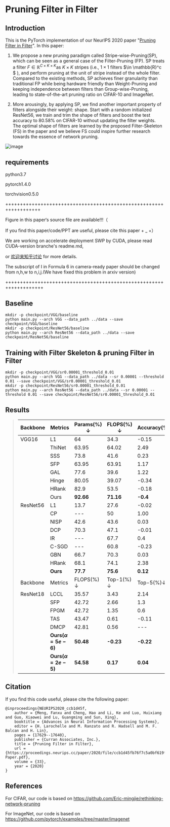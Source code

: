 # Pruning Filter in Filter

## Introduction

This is the PyTorch implementation of our NeurIPS 2020 paper "[Pruning Filter in Filter](https://arxiv.org/abs/2009.14410)". In this paper:
1) We propose a new pruning paradigm called Stripe-wise-Pruning(SP), which can be seen as a general case of the Filter-Pruning (FP). SP treats a filter $F \in \mathbb{R}^{C\times K\times K}$as $K\times K$ stripes (i.e., $1\times 1$ filters $\in \mathbb{R}^c $ ), and perform pruning at the unit of stripe instead of the whole filter. Compared to the existing methods, SP achieves finer granularity than traditional FP while being hardware friendly than Weight-Pruning and keeping independence between filters than Group-wise-Pruning, leading to state-of-the-art pruning ratio on CIFAR-10 and ImageNet. 

2) More arousingly, by applying SP, we find another important property of filters alongside their weight: shape. Start with a random initialized ResNet56, we train and trim the shape of filters and boost the test accuracy to 80.58% on CIFAR-10 without updating the filter weights. The optimal shape of filters are learned by the proposed Filter-Skeleton (FS) in the paper and we believe FS could inspire further research towards the essence of network pruning.

![image](BrokenNet_filter.png)

## requirements

python3.7

pytorch1.4.0

torchvision0.5.0

++++++++++++++++++++++++++++++++++++++++++++++++++++++++++++++++++

Figure in this paper‘s source file are available!!!（

If you find this paper/code/PPT are useful, please cite this paper + _ +）

We are working on accelerate deployment SWP by CUDA, please read CUDA-version branche's readme.md, 

or [欢迎来知乎讨论](https://zhuanlan.zhihu.com/p/335198317) for more details.

The subscript of I in Formula 6 in camera-ready paper should be changed from n,h,w to n,i,j.(We have fixed this problem in arxiv version)

+++++++++++++++++++++++++++++++++++++++++++++++++++++++++++++++++++

## Baseline

```shell
mkdir -p checkpoint/VGG/baseline
python main.py --arch VGG --data_path ../data --save checkpoint/VGG/baseline
mkdir -p checkpoint/ResNet56/baseline
python main.py --arch ResNet56 --data_path ../data --save checkpoint/ResNet56/baseline
```

## Training with Filter Skeleton & pruning Filter in Filter

```shell
mkdir -p checkpoint/VGG/sr0.00001_threshold_0.01
python main.py --arch VGG --data_path ../data --sr 0.00001 --threshold 0.01 --save checkpoint/VGG/sr0.00001_threshold_0.01
mkdir -p checkpoint/ResNet56/sr0.00001_threshold_0.01
python main.py --arch ResNet56 --data_path ../data --sr 0.00001 --threshold 0.01 --save checkpoint/ResNet56/sr0.00001_threshold_0.01
```

## Results

> | Backbone | Metrics                  | Params(%) $\downarrow$ | FLOPS(%) $\downarrow$ | Accuracy(%)$\downarrow$ |
> | -------- | ------------------------ | ---------------------- | --------------------- | ----------------------- |
> | VGG16    | L1                       | 64                     | 34.3                  | -0.15                   |
> |          | ThiNet                   | 63.95                  | 64.02                 | 2.49                    |
> |          | SSS                      | 73.8                   | 41.6                  | 0.23                    |
> |          | SFP                      | 63.95                  | 63.91                 | 1.17                    |
> |          | GAL                      | 77.6                   | 39.6                  | 1.22                    |
> |          | Hinge                    | 80.05                  | 39.07                 | -0.34                   |
> |          | HRank                    | 82.9                   | 53.5                  | -0.18                   |
> |          | Ours                     | **92.66**              | **71.16**             | **-0.4**                |
> | ResNet56 | L1                       | 13.7                   | 27.6                  | -0.02                   |
> |          | CP                       | ---                    | 50                    | 1.00                    |
> |          | NISP                     | 42.6                   | 43.6                  | 0.03                    |
> |          | DCP                      | 70.3                   | 47.1                  | -0.01                   |
> |          | IR                       | ---                    | 67.7                  | 0.4                     |
> |          | C-SGD                    | ---                    | 60.8                  | -0.23                   |
> |          | GBN                      | 66.7                   | 70.3                  | 0.03                    |
> |          | HRank                    | 68.1                   | 74.1                  | 2.38                    |
> |          | **Ours**                 | **77.7**               | **75.6**              | **0.12**                |
> | Backbone | Metrics                  | FLOPS(%) $\downarrow$  | Top-1(%) $\downarrow$ | Top-5(%)$\downarrow$    |
> | ResNet18 | LCCL                     | 35.57                  | 3.43                  | 2.14                    |
> |          | SFP                      | 42.72                  | 2.66                  | 1.3                     |
> |          | FPGM                     | 42.72                  | 1.35                  | 0.6                     |
> |          | TAS                      | 43.47                  | 0.61                  | -0.11                   |
> |          | DMCP                     | 42.81                  | 0.56                  | ---                     |
> |          | **Ours($\alpha =5e-6$)** | **50.48**              | **-0.23**             | **-0.22**               |
> |          | **Ours($\alpha =2e-5$)** | **54.58**              | **0.17**              | **0.04**                |

## Citation

If you find this code useful, please cite the following paper:

```
@inproceedings{NEURIPS2020_ccb1d45f,
	author = {Meng, Fanxu and Cheng, Hao and Li, Ke and Luo, Huixiang and Guo, Xiaowei and Lu, Guangming and Sun, Xing},
	booktitle = {Advances in Neural Information Processing Systems},
	editor = {H. Larochelle and M. Ranzato and R. Hadsell and M. F. Balcan and H. Lin},
	pages = {17629--17640},
	publisher = {Curran Associates, Inc.},
	title = {Pruning Filter in Filter},
	url = {https://proceedings.neurips.cc/paper/2020/file/ccb1d45fb76f7c5a0bf619f979c6cf36-Paper.pdf},
	volume = {33},
	year = {2020}
}
```

## References

For CIFAR, our code is based on https://github.com/Eric-mingjie/rethinking-network-pruning

For ImageNet, our code is based on https://github.com/pytorch/examples/tree/master/imagenet
